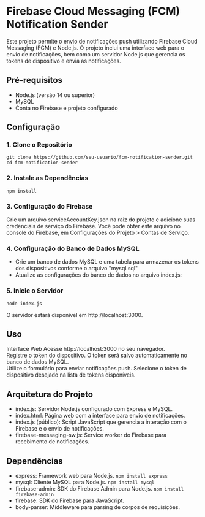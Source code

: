 # Firebase Cloud Messaging (FCM) Notification Sender

Este projeto permite o envio de notificações push utilizando Firebase Cloud Messaging (FCM) e Node.js. O projeto inclui uma interface web para o envio de notificações, bem como um servidor Node.js que gerencia os tokens de dispositivo e envia as notificações.

## Pré-requisitos

- Node.js (versão 14 ou superior)
- MySQL
- Conta no Firebase e projeto configurado

## Configuração

### 1. Clone o Repositório

```
git clone https://github.com/seu-usuario/fcm-notification-sender.git
cd fcm-notification-sender
```

### 2. Instale as Dependências
```
npm install
```

### 3. Configuração do Firebase
Crie um arquivo serviceAccountKey.json na raiz do projeto e adicione suas credenciais de serviço do Firebase. Você pode obter este arquivo no console do Firebase, em Configurações do Projeto > Contas de Serviço.

### 4. Configuração do Banco de Dados MySQL
- Crie um banco de dados MySQL e uma tabela para armazenar os tokens dos dispositivos conforme o arquivo "mysql.sql"
- Atualize as configurações do banco de dados no arquivo index.js:

### 5. Inicie o Servidor
```
node index.js
```
O servidor estará disponível em http://localhost:3000.

## Uso
Interface Web
Acesse http://localhost:3000 no seu navegador.
<br>
Registre o token do dispositivo. O token será salvo automaticamente no banco de dados MySQL.
<br>
Utilize o formulário para enviar notificações push. Selecione o token de dispositivo desejado na lista de tokens disponíveis.
## Arquitetura do Projeto
- index.js: Servidor Node.js configurado com Express e MySQL.
- index.html: Página web com a interface para envio de notificações.
- index.js (público): Script JavaScript que gerencia a interação com o Firebase e o envio de notificações.
- firebase-messaging-sw.js: Service worker do Firebase para recebimento de notificações.
## Dependências
- express: Framework web para Node.js. ```npm install express```
- mysql: Cliente MySQL para Node.js. ```npm install mysql```
- firebase-admin: SDK do Firebase Admin para Node.js. ```npm install firebase-admin```
- firebase: SDK do Firebase para JavaScript.
- body-parser: Middleware para parsing de corpos de requisições.
